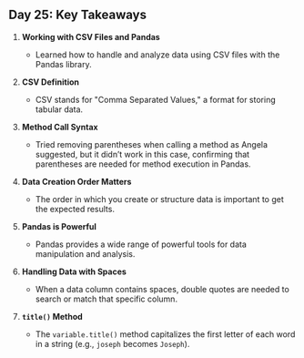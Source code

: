 ## Day 25: Key Takeaways

1. **Working with CSV Files and Pandas**  
   - Learned how to handle and analyze data using CSV files with the Pandas library.

2. **CSV Definition**  
   - CSV stands for "Comma Separated Values," a format for storing tabular data.

3. **Method Call Syntax**  
   - Tried removing parentheses when calling a method as Angela suggested, but it didn’t work in this case, confirming that parentheses are needed for method execution in Pandas.

4. **Data Creation Order Matters**  
   - The order in which you create or structure data is important to get the expected results.

5. **Pandas is Powerful**  
   - Pandas provides a wide range of powerful tools for data manipulation and analysis.

6. **Handling Data with Spaces**  
   - When a data column contains spaces, double quotes are needed to search or match that specific column.

7. **`title()` Method**  
   - The `variable.title()` method capitalizes the first letter of each word in a string (e.g., `joseph` becomes `Joseph`).